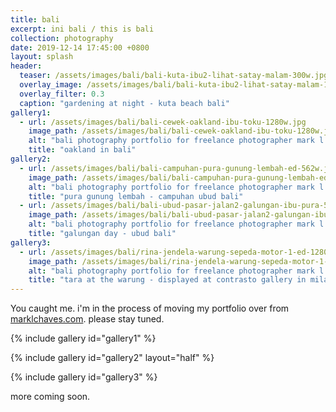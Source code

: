 ```yaml
---
title: bali
excerpt: ini bali / this is bali
collection: photography
date: 2019-12-14 17:45:00 +0800
layout: splash
header:
  teaser: /assets/images/bali/bali-kuta-ibu2-lihat-satay-malam-300w.jpg
  overlay_image: /assets/images/bali/bali-kuta-ibu2-lihat-satay-malam-1280w.jpg
  overlay_filter: 0.3
  caption: "gardening at night - kuta beach bali"
gallery1:
  - url: /assets/images/bali/bali-cewek-oakland-ibu-toku-1280w.jpg
    image_path: /assets/images/bali/bali-cewek-oakland-ibu-toku-1280w.jpg
    alt: "bali photography portfolio for freelance photographer mark l chaves"
    title: "oakland in bali"
gallery2:
  - url: /assets/images/bali/bali-campuhan-pura-gunung-lembah-ed-562w.jpg
    image_path: /assets/images/bali/bali-campuhan-pura-gunung-lembah-ed-562w.jpg
    alt: "bali photography portfolio for freelance photographer mark l chaves"
    title: "pura gunung lembah - campuhan ubud bali"
  - url: /assets/images/bali/bali-ubud-pasar-jalan2-galungan-ibu-pura-562w.jpg
    image_path: /assets/images/bali/bali-ubud-pasar-jalan2-galungan-ibu-pura-562w.jpg
    alt: "bali photography portfolio for freelance photographer mark l chaves"
    title: "galungan day - ubud bali"
gallery3:
  - url: /assets/images/bali/rina-jendela-warung-sepeda-motor-1-ed-1280w.jpg
    image_path: /assets/images/bali/rina-jendela-warung-sepeda-motor-1-ed-1280w.jpg
    alt: "bali photography portfolio for freelance photographer mark l chaves"
    title: "tara at the warung - displayed at contrasto gallery in milan italy"
---
```


<p class="p-wrapper">
    <span class="dropcap clearfix">Y</span>ou caught me. i'm in the process of moving my portfolio over from <a href="https://marklchaves.com/bali">marklchaves.com</a>. please stay tuned.
</p>

{% include gallery id="gallery1" %}

{% include gallery id="gallery2" layout="half" %}

{% include gallery id="gallery3" %}

more coming soon.
